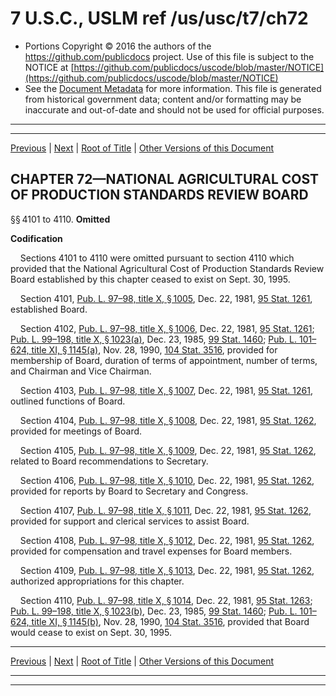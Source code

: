 ---
---

# 7 U.S.C., USLM ref /us/usc/t7/ch72

* Portions Copyright © 2016 the authors of the https://github.com/publicdocs project.
  Use of this file is subject to the NOTICE at [https://github.com/publicdocs/uscode/blob/master/NOTICE](https://github.com/publicdocs/uscode/blob/master/NOTICE)
* See the [Document Metadata](././../../../..//README.md) for more information.
  This file is generated from historical government data; content and/or formatting may be inaccurate and out-of-date and should not be used for official purposes.

----------
----------

[Previous](./../../../..//us/usc/t7/ch71/m__us_usc_t7_s4005.md) | [Next](./../../../..//us/usc/t7/ch73/m__us_usc_t7_ch73.md) | [Root of Title](./../../../../) | [Other Versions of this Document](https://publicdocs.github.io/go/links?ns=uslm&ref=%2Fus%2Fusc%2Ft7%2Fch72)

## CHAPTER 72—NATIONAL AGRICULTURAL COST OF PRODUCTION STANDARDS REVIEW BOARD

§§ 4101 to 4110. __Omitted__ 

 __Codification__ 

    Sections 4101 to 4110 were omitted pursuant to section 4110 which provided that the National Agricultural Cost of Production Standards Review Board established by this chapter ceased to exist on Sept. 30, 1995.

    Section 4101, [Pub. L. 97–98, title X, § 1005][/us/pl/97/98/s1005], Dec. 22, 1981, [95 Stat. 1261][/us/stat/95/1261], established Board.

    Section 4102, [Pub. L. 97–98, title X, § 1006][/us/pl/97/98/s1006], Dec. 22, 1981, [95 Stat. 1261][/us/stat/95/1261]; [Pub. L. 99–198, title X, § 1023(a)][/us/pl/99/198/s1023/a], Dec. 23, 1985, [99 Stat. 1460][/us/stat/99/1460]; [Pub. L. 101–624, title XI, § 1145(a)][/us/pl/101/624/s1145/a], Nov. 28, 1990, [104 Stat. 3516][/us/stat/104/3516], provided for membership of Board, duration of terms of appointment, number of terms, and Chairman and Vice Chairman.

    Section 4103, [Pub. L. 97–98, title X, § 1007][/us/pl/97/98/s1007], Dec. 22, 1981, [95 Stat. 1261][/us/stat/95/1261], outlined functions of Board.

    Section 4104, [Pub. L. 97–98, title X, § 1008][/us/pl/97/98/s1008], Dec. 22, 1981, [95 Stat. 1262][/us/stat/95/1262], provided for meetings of Board.

    Section 4105, [Pub. L. 97–98, title X, § 1009][/us/pl/97/98/s1009], Dec. 22, 1981, [95 Stat. 1262][/us/stat/95/1262], related to Board recommendations to Secretary.

    Section 4106, [Pub. L. 97–98, title X, § 1010][/us/pl/97/98/s1010], Dec. 22, 1981, [95 Stat. 1262][/us/stat/95/1262], provided for reports by Board to Secretary and Congress.

    Section 4107, [Pub. L. 97–98, title X, § 1011][/us/pl/97/98/s1011], Dec. 22, 1981, [95 Stat. 1262][/us/stat/95/1262], provided for support and clerical services to assist Board.

    Section 4108, [Pub. L. 97–98, title X, § 1012][/us/pl/97/98/s1012], Dec. 22, 1981, [95 Stat. 1262][/us/stat/95/1262], provided for compensation and travel expenses for Board members.

    Section 4109, [Pub. L. 97–98, title X, § 1013][/us/pl/97/98/s1013], Dec. 22, 1981, [95 Stat. 1262][/us/stat/95/1262], authorized appropriations for this chapter.

    Section 4110, [Pub. L. 97–98, title X, § 1014][/us/pl/97/98/s1014], Dec. 22, 1981, [95 Stat. 1263][/us/stat/95/1263]; [Pub. L. 99–198, title X, § 1023(b)][/us/pl/99/198/s1023/b], Dec. 23, 1985, [99 Stat. 1460][/us/stat/99/1460]; [Pub. L. 101–624, title XI, § 1145(b)][/us/pl/101/624/s1145/b], Nov. 28, 1990, [104 Stat. 3516][/us/stat/104/3516], provided that Board would cease to exist on Sept. 30, 1995.

----------

[Previous](./../../../..//us/usc/t7/ch71/m__us_usc_t7_s4005.md) | [Next](./../../../..//us/usc/t7/ch73/m__us_usc_t7_ch73.md) | [Root of Title](./../../../../) | [Other Versions of this Document](https://publicdocs.github.io/go/links?ns=uslm&ref=%2Fus%2Fusc%2Ft7%2Fch72)

----------
----------

[/us/pl/97/98/s1005]: https://publicdocs.github.io/go/links?ns=uslm&ref=%2Fus%2Fpl%2F97%2F98%2Fs1005
[/us/stat/95/1261]: https://publicdocs.github.io/go/links?ns=uslm&ref=%2Fus%2Fstat%2F95%2F1261
[/us/pl/97/98/s1006]: https://publicdocs.github.io/go/links?ns=uslm&ref=%2Fus%2Fpl%2F97%2F98%2Fs1006
[/us/stat/95/1261]: https://publicdocs.github.io/go/links?ns=uslm&ref=%2Fus%2Fstat%2F95%2F1261
[/us/pl/99/198/s1023/a]: https://publicdocs.github.io/go/links?ns=uslm&ref=%2Fus%2Fpl%2F99%2F198%2Fs1023%2Fa
[/us/stat/99/1460]: https://publicdocs.github.io/go/links?ns=uslm&ref=%2Fus%2Fstat%2F99%2F1460
[/us/pl/101/624/s1145/a]: https://publicdocs.github.io/go/links?ns=uslm&ref=%2Fus%2Fpl%2F101%2F624%2Fs1145%2Fa
[/us/stat/104/3516]: https://publicdocs.github.io/go/links?ns=uslm&ref=%2Fus%2Fstat%2F104%2F3516
[/us/pl/97/98/s1007]: https://publicdocs.github.io/go/links?ns=uslm&ref=%2Fus%2Fpl%2F97%2F98%2Fs1007
[/us/stat/95/1261]: https://publicdocs.github.io/go/links?ns=uslm&ref=%2Fus%2Fstat%2F95%2F1261
[/us/pl/97/98/s1008]: https://publicdocs.github.io/go/links?ns=uslm&ref=%2Fus%2Fpl%2F97%2F98%2Fs1008
[/us/stat/95/1262]: https://publicdocs.github.io/go/links?ns=uslm&ref=%2Fus%2Fstat%2F95%2F1262
[/us/pl/97/98/s1009]: https://publicdocs.github.io/go/links?ns=uslm&ref=%2Fus%2Fpl%2F97%2F98%2Fs1009
[/us/stat/95/1262]: https://publicdocs.github.io/go/links?ns=uslm&ref=%2Fus%2Fstat%2F95%2F1262
[/us/pl/97/98/s1010]: https://publicdocs.github.io/go/links?ns=uslm&ref=%2Fus%2Fpl%2F97%2F98%2Fs1010
[/us/stat/95/1262]: https://publicdocs.github.io/go/links?ns=uslm&ref=%2Fus%2Fstat%2F95%2F1262
[/us/pl/97/98/s1011]: https://publicdocs.github.io/go/links?ns=uslm&ref=%2Fus%2Fpl%2F97%2F98%2Fs1011
[/us/stat/95/1262]: https://publicdocs.github.io/go/links?ns=uslm&ref=%2Fus%2Fstat%2F95%2F1262
[/us/pl/97/98/s1012]: https://publicdocs.github.io/go/links?ns=uslm&ref=%2Fus%2Fpl%2F97%2F98%2Fs1012
[/us/stat/95/1262]: https://publicdocs.github.io/go/links?ns=uslm&ref=%2Fus%2Fstat%2F95%2F1262
[/us/pl/97/98/s1013]: https://publicdocs.github.io/go/links?ns=uslm&ref=%2Fus%2Fpl%2F97%2F98%2Fs1013
[/us/stat/95/1262]: https://publicdocs.github.io/go/links?ns=uslm&ref=%2Fus%2Fstat%2F95%2F1262
[/us/pl/97/98/s1014]: https://publicdocs.github.io/go/links?ns=uslm&ref=%2Fus%2Fpl%2F97%2F98%2Fs1014
[/us/stat/95/1263]: https://publicdocs.github.io/go/links?ns=uslm&ref=%2Fus%2Fstat%2F95%2F1263
[/us/pl/99/198/s1023/b]: https://publicdocs.github.io/go/links?ns=uslm&ref=%2Fus%2Fpl%2F99%2F198%2Fs1023%2Fb
[/us/stat/99/1460]: https://publicdocs.github.io/go/links?ns=uslm&ref=%2Fus%2Fstat%2F99%2F1460
[/us/pl/101/624/s1145/b]: https://publicdocs.github.io/go/links?ns=uslm&ref=%2Fus%2Fpl%2F101%2F624%2Fs1145%2Fb
[/us/stat/104/3516]: https://publicdocs.github.io/go/links?ns=uslm&ref=%2Fus%2Fstat%2F104%2F3516


